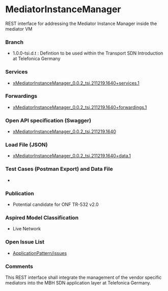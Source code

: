# MediatorInstanceManager
REST interface for addressing the Mediator Instance Manager inside the mediator VM

### Branch
- 1.0.0-tsi.d.t : Defintion to be used within the Transport SDN Introduction at Telefonica Germany

### Services
- [xMediatorInstanceManager_0.0.2_tsi.211219.1640+services.1](./xMediatorInstanceManager_0.0.2_tsi.211219.1640+services.1.xlsx)

### Forwardings
- [xMediatorInstanceManager_0.0.2_tsi.211219.1640+forwardings.1](./xMediatorInstanceManager_0.0.2_tsi.211219.1640+forwardings.1.xlsx)

### Open API specification (Swagger)
- [xMediatorInstanceManager_0.0.2_tsi.211219.1640](./xMediatorInstanceManager_0.0.2_tsi.211219.1640.yaml)

### Load File (JSON)
- [xMediatorInstanceManager_0.0.2_tsi.211219.1640+data.1](./xMediatorInstanceManager_0.0.2_tsi.211219.1640+data.1.json)

### Test Cases (Postman Export) and Data File
-

### Publication
- Potential candidate for ONF TR-532 v2.0 

### Aspired Model Classification
- Live Network

### Open Issue List
- [ApplicationPattern/issues](../../issues)

### Comments
This REST interface shall integrate the management of the vendor specific mediators into the MBH SDN application layer at Telefonica Germany.
